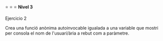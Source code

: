  :star: :star: :star: **Nivel 3**

Ejercicio 2

Crea una funció anònima autoinvocable igualada a una variable que mostri per consola el nom de l'usuari/ària a rebut com a paràmetre.




